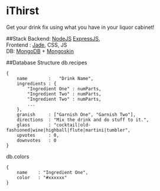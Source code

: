 # iThirst
Get your drink fix using what you have in your liquor cabinet!

##Stack
Backend: <a href="https://nodejs.org/">NodeJS</a> <a href="http://expressjs.com/">ExpressJS</a>, <br />
Frontend : <a href="http://jade-lang.com/">Jade</a>, CSS, JS <br />
DB: <a href="https://www.mongodb.org/">MongoDB</a> + <a href="https://github.com/kissjs/node-mongoskin">Mongoskin</a> <br />

##Database Structure
db.recipes
```
{
	name		:	"Drink Name",
	ingredients : {
		"Ingredient One" : numParts,
		"Ingredient Two" : numParts,
		"Ingredient Two" : numParts,
		...
	},
	granish		: ["Garnish One", "Garnish Two"],
	directions	: "Mix the drink and do stuff to it.",
	glass		: "cocktail|old-fashioned|wine|highball|flute|martini|tumbler",
	upvotes		: 0,
	downvotes	: 0
}
```
db.colors
```
{
	name	: "Ingredient One",
	color	: "#xxxxxx"
}
```
